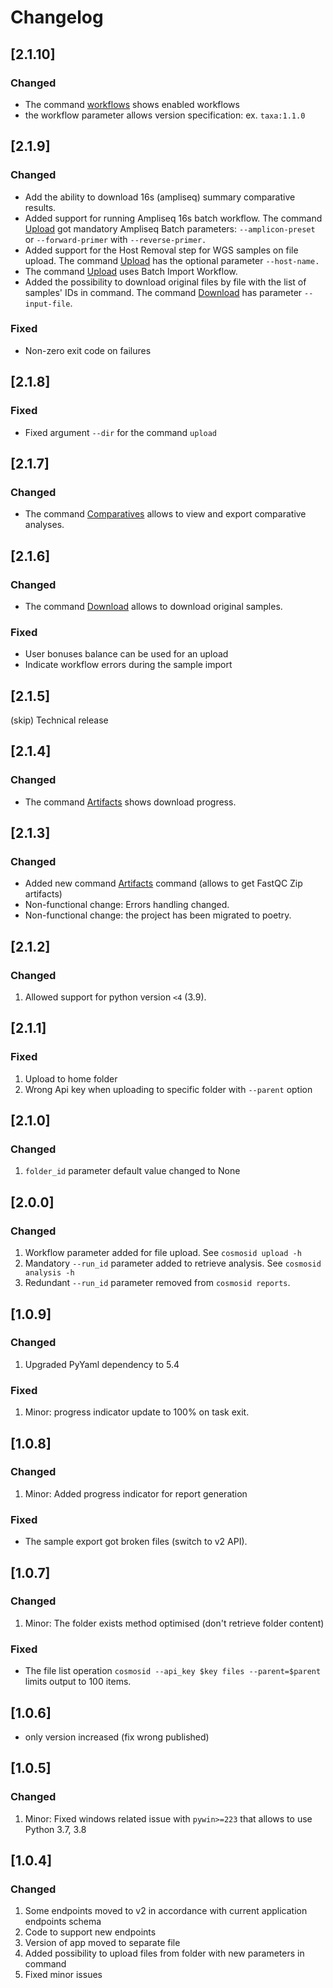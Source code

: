 # Changelog

## [2.1.10]

### Changed

* The command [workflows](README.md#workflows) shows enabled workflows
* the workflow parameter allows version specification: ex. `taxa:1.1.0`


## [2.1.9]

### Changed

* Add the ability to download 16s (ampliseq) summary comparative results.
* Added support for running Ampliseq 16s batch workflow. The command [Upload](README.md#upload-files) got mandatory Ampliseq Batch parameters: `--amplicon-preset` or `--forward-primer` with `--reverse-primer.`
* Added support for the Host Removal step for WGS samples on file upload. The command [Upload](README.md#upload-files) has the optional parameter `--host-name.`
* The command [Upload](README.md#upload-files) uses Batch Import Workflow.
* Added the possibility to download original files by file with the list of samples' IDs in command. The command [Download](README.md#download-original-samples) has parameter `--input-file`.

### Fixed

* Non-zero exit code on failures

## [2.1.8]

### Fixed

* Fixed argument `--dir` for the command `upload`

## [2.1.7]

### Changed

* The command [Comparatives](README.md#comparative-analysis) allows to view and export comparative analyses.

## [2.1.6]

### Changed

* The command [Download](README.md#download-original-samples) allows to download original samples.

### Fixed

* User bonuses balance can be used for an upload
* Indicate workflow errors during the sample import

## [2.1.5]
(skip) Technical release

## [2.1.4]

### Changed

* The command [Artifacts](README.md#retrieving-artifacts-results) shows download progress.

## [2.1.3]

### Changed

* Added new command [Artifacts](README.md#retrieving-artifacts-results) command (allows to get FastQC Zip artifacts)
* Non-functional change: Errors handling changed.
* Non-functional change: the project has been migrated to poetry.

## [2.1.2]

### Changed

1. Allowed support for python version `<4` (3.9).

## [2.1.1]

### Fixed

1. Upload to home folder
2. Wrong Api key when uploading to specific folder with `--parent` option

## [2.1.0]

### Changed

1. `folder_id` parameter default value changed to None

## [2.0.0]

### Changed

1. Workflow parameter added for file upload. See `cosmosid upload -h`
2. Mandatory `--run_id` parameter added to retrieve analysis. See `cosmosid analysis -h`
3. Redundant `--run_id` parameter removed from `cosmosid reports`.

## [1.0.9]

### Changed

1. Upgraded PyYaml dependency to 5.4

### Fixed

1. Minor: progress indicator update to 100% on task exit.

## [1.0.8]

### Changed

1. Minor: Added progress indicator for report generation

### Fixed

* The sample export got broken files (switch to v2 API).

## [1.0.7]

### Changed

1. Minor: The folder exists method optimised (don't retrieve folder content)

### Fixed

* The file list operation `cosmosid --api_key $key files --parent=$parent` limits output to 100 items.

## [1.0.6]

* only version increased (fix wrong published)

## [1.0.5]

### Changed

1. Minor: Fixed windows related issue with `pywin>=223` that allows to use Python 3.7, 3.8

## [1.0.4]

### Changed

1. Some endpoints moved to v2 in accordance with current application endpoints schema
2. Code to support new endpoints
3. Version of app moved to separate file
4. Added possibility to upload files from folder with new parameters in command
5. Fixed minor issues
